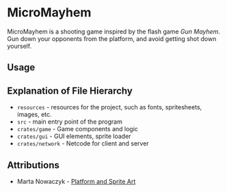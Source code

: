 # MicroMayhem
MicroMayhem is a shooting game inspired by the flash game *Gun Mayhem*.
Gun down your opponents from the platform, and avoid getting shot down yourself.

## Usage

## Explanation of File Hierarchy
- `resources` - resources for the project, such as fonts, spritesheets, images, etc.
- `src` - main entry point of the program
- `crates/game` - Game components and logic
- `crates/gui` - GUI elements, sprite loader
- `crates/network` - Netcode for client and server

## Attributions
- Marta Nowaczyk - [Platform and Sprite Art](https://opengameart.org/users/aetherna)
